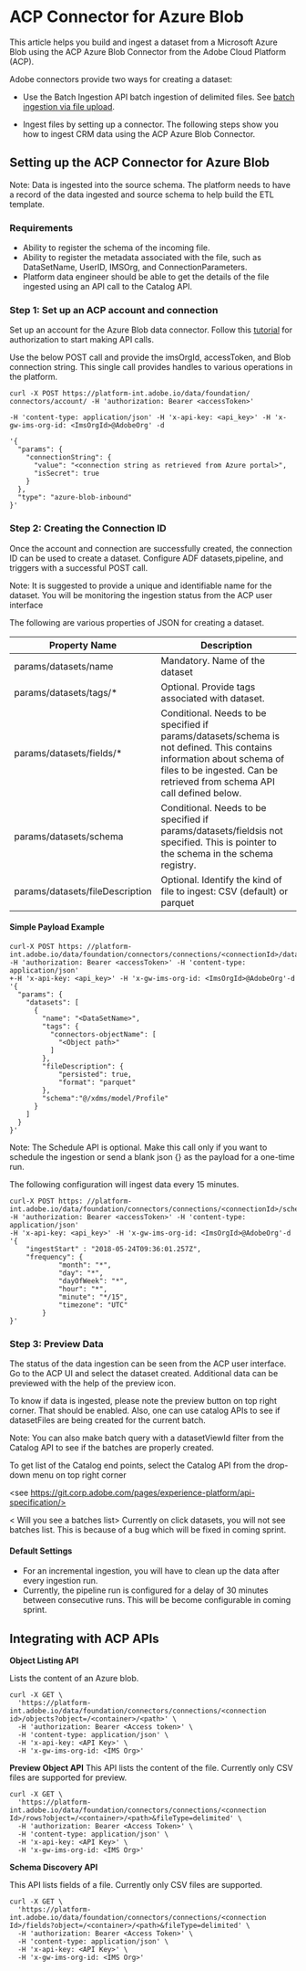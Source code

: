# ACP Connector for Azure Blob


This article helps you build and ingest a dataset from a Microsoft Azure Blob using the ACP Azure Blob Connector from the Adobe Cloud Platform (ACP). 

Adobe connectors provide two ways for creating a dataset: 

* Use the Batch Ingestion API batch ingestion of delimited files. See  [batch ingestion via file upload](./alltutorials.html#!api-specification/markdown/narrative/tutorials/creating_a_dataset_tutorial/creating_a_dataset_tutorial.md). 

* Ingest files by setting up a connector. The following steps show you how to ingest CRM data using the ACP Azure Blob Connector.

## Setting up the ACP Connector for Azure Blob

Note: Data is ingested into the source schema. The platform needs to have a record of the data ingested and source schema to help build the ETL template.


### Requirements
* Ability to register the schema of the incoming file.
* Ability to register the metadata associated with the file, such as DataSetName, UserID, IMSOrg, and ConnectionParameters.
* Platform data engineer should be able to get the details of the file ingested using an API call to the Catalog API.


### Step 1: Set up an ACP account and connection 
Set up an account for the Azure Blob data connector. Follow this [tutorial](./alltutorials.html#!api-specification/markdown/narrative/tutorials/authenticate_to_acp_tutorial/authenticate_to_acp_tutorial.md) for authorization to start making API calls.


Use the below POST call and provide the imsOrgId, accessToken, and Blob connection string. This single call  provides handles to various operations in the platform.

```
curl -X POST https://platform-int.adobe.io/data/foundation/ connectors/account/ -H 'authorization: Bearer <accessToken>'

-H 'content-type: application/json' -H 'x-api-key: <api_key>' -H 'x-gw-ims-org-id: <ImsOrgId>@AdobeOrg' -d

'{
  "params": {
    "connectionString": {
      "value": "<connection string as retrieved from Azure portal>",
      "isSecret": true
    }
  },
  "type": "azure-blob-inbound"
}'
```
### Step 2: Creating the Connection ID
Once the account and connection are successfully created, the connection ID can be used to create a dataset. Configure ADF datasets,pipeline, and triggers with a successful POST call.

Note: It is suggested to provide a unique and identifiable name for the dataset. You will be monitoring the ingestion status from the ACP user interface 

The following are various properties of JSON for creating a dataset.

Property Name | Description
------------ | -------------
params/datasets/name	| Mandatory. Name of the dataset 
params/datasets/tags/* | Optional. Provide tags associated with dataset.
params/datasets/fields/*	| Conditional. Needs to be specified if params/datasets/schema is not defined. This contains information about schema of files to be ingested. Can be retrieved from schema API call defined below.
params/datasets/schema	| Conditional. Needs to be specified if params/datasets/fieldsis not specified. This is pointer to the schema in the schema registry.
params/datasets/fileDescription	| Optional. Identify the kind of file to ingest: CSV (default) or parquet



#### Simple Payload Example
```
curl-X POST https: //platform-int.adobe.io/data/foundation/connectors/connections/<connectionId>/datasets -H 'authorization: Bearer <accessToken>' -H 'content-type: application/json'
+-H 'x-api-key: <api_key>' -H 'x-gw-ims-org-id: <ImsOrgId>@AdobeOrg'-d
'{
  "params": {
    "datasets": [
      {
        "name": "<DataSetName>",
        "tags": {
          "connectors-objectName": [
            "<Object path>"
          ]
        },
        "fileDescription": {
            "persisted": true,
            "format": "parquet"
        },
		"schema":"@/xdms/model/Profile"
      }
    ]
  }
}'
```
Note: The Schedule API is optional. Make this call only if you want to schedule the ingestion or send a blank json {} as the payload for a one-time run.

The following configuration will ingest data every 15 minutes.

``` 
curl-X POST https: //platform-int.adobe.io/data/foundation/connectors/connections/<connectionId>/schedule -H 'authorization: Bearer <accessToken>' -H 'content-type: application/json' 
-H 'x-api-key: <api_key>' -H 'x-gw-ims-org-id: <ImsOrgId>@AdobeOrg'-d 
'{
	"ingestStart" : "2018-05-24T09:36:01.257Z",
	"frequency": {
            "month": "*",
            "day": "*",
            "dayOfWeek": "*",
            "hour": "*",
            "minute": "*/15",
            "timezone": "UTC"
        }
}'
```

### Step 3: Preview Data
The status of the data ingestion can be seen from the ACP user interface. Go to the ACP UI and select the dataset created. Additional data can be previewed with the help of the preview icon.

<screen shot>

To know if data is ingested, please note the preview button on top right corner. That should be enabled. Also, one can use catalog APIs to see if datasetFiles are being created for the current batch. 

Note: You can also make batch query with a datasetViewId filter from the Catalog API to see if the batches are properly created.

To get list of the Catalog end points, select the Catalog API from the drop-down menu on top right corner

<see https://git.corp.adobe.com/pages/experience-platform/api-specification/>

< Will you see a batches list> Currently on click datasets, you will not see batches list. This is because of a bug which will be fixed in coming sprint. 

#### Default Settings
* For an incremental ingestion, you will have to clean up the data after every ingestion run.
* Currently, the pipeline run is configured for a delay of 30 minutes between consecutive runs. This will be become configurable in coming sprint.
 <what is the condition of this now>
 

## Integrating with ACP APIs

<Apart from Create Account and Create Dataset>

**Object Listing API** 

Lists the content of an Azure blob.

```
curl -X GET \
  'https://platform-int.adobe.io/data/foundation/connectors/connections/<connection id>/objects?object=/<container>/<path>' \
  -H 'authorization: Bearer <Access token>' \
  -H 'content-type: application/json' \
  -H 'x-api-key: <API Key>' \
  -H 'x-gw-ims-org-id: <IMS Org>'
```
  
**Preview Object API**
This API lists the content of the file. Currently only CSV files are supported for preview.

```
curl -X GET \
  'https://platform-int.adobe.io/data/foundation/connectors/connections/<connection Id>/rows?object=/<container>/<path>&fileType=delimited' \
  -H 'authorization: Bearer <Access Token>' \
  -H 'content-type: application/json' \
  -H 'x-api-key: <API Key>' \
  -H 'x-gw-ims-org-id: <IMS Org>'
```
**Schema Discovery API**

This API lists fields of a file. Currently only CSV files are supported.

```
curl -X GET \
  'https://platform-int.adobe.io/data/foundation/connectors/connections/<connection Id>/fields?object=/<container>/<path>&fileType=delimited' \
  -H 'authorization: Bearer <Access Token>' \
  -H 'content-type: application/json' \
  -H 'x-api-key: <API Key>' \
  -H 'x-gw-ims-org-id: <IMS Org>'
```


